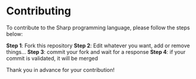 # Contributing

To contribute to the Sharp programming language, please follow the steps below:

**Step 1**: Fork this repository
**Step 2**: Edit whatever you want, add or remove things...
**Step 3**: commit your fork and wait for a response
**Step 4**: if your commit is validated, it will be merged

Thank you in advance for your contribution!